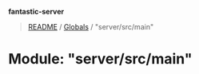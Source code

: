 **fantastic-server**

> [README](../README.md) / [Globals](../globals.md) / "server/src/main"

# Module: "server/src/main"
